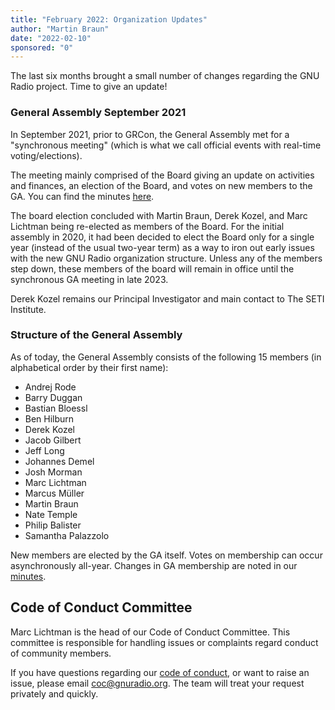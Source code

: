 ```yaml
---
title: "February 2022: Organization Updates"
author: "Martin Braun"
date: "2022-02-10"
sponsored: "0"
---
```


The last six months brought a small number of changes regarding the GNU Radio
project. Time to give an update!

### General Assembly September 2021

In September 2021, prior to GRCon, the General Assembly met for a "synchronous
meeting" (which is what we call official events with real-time voting/elections).

The meeting mainly comprised of the Board giving an update on activities and
finances, an election of the Board, and votes on new members to the GA. You can find the minutes
[here](https://github.com/gnuradio/gr-governance/blob/main/minutes/2021-09-02%20Synchronous%20GA%20Meeting.md).

The board election concluded with Martin Braun, Derek Kozel, and Marc Lichtman
being re-elected as members of the Board. For the initial assembly in 2020, it
had been decided to elect the Board only for a single year (instead of the usual
two-year term) as a way to iron out early issues with the new GNU Radio organization
structure. Unless any of the members step down, these members of the board will
remain in office until the synchronous GA meeting in late 2023.

Derek Kozel remains our Principal Investigator and main contact to The SETI
Institute.

### Structure of the General Assembly

As of today, the General Assembly consists of the following 15 members (in
alphabetical order by their first name):

- Andrej Rode
- Barry Duggan
- Bastian Bloessl
- Ben Hilburn
- Derek Kozel
- Jacob Gilbert
- Jeff Long
- Johannes Demel
- Josh Morman
- Marc Lichtman
- Marcus Müller
- Martin Braun
- Nate Temple
- Philip Balister
- Samantha Palazzolo

New members are elected by the GA itself. Votes on membership can occur asynchronously
all-year. Changes in GA membership are noted in our
[minutes](https://github.com/gnuradio/gr-governance/tree/main/minutes).

## Code of Conduct Committee

Marc Lichtman is the head of our Code of Conduct Committee. This committee is
responsible for handling issues or complaints regard conduct of community members.

If you have questions regarding our [code of conduct](https://github.com/gnuradio/gr-governance/blob/main/CODE_OF_CONDUCT.md),
or want to raise an issue, please email coc@gnuradio.org. The team will treat your
request privately and quickly.

